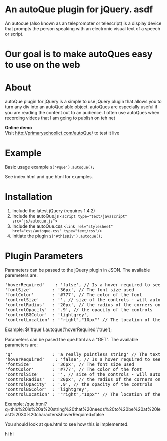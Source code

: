 # An autoQue plugin for jQuery.  asdf

An autocue (also known as an teleprompter or telescript) is a display device that prompts the person speaking with an electronic visual text of a speech or script. 

# Our goal is to make autoQues easy to use on the web

# About
autoQue plugin for jQuery is a simple to use jQuery plugin that allows you to turn any div into an autoQue'able object.  autoQues are especially useful if you are reading the content out to an audience.  I often use autoQues when recording videos that I am going to publish on teh net

**Online demo**<br>
Visit <http://primaryschoolict.com/autoQue/> to test it live

# Example

Basic usage example
<code>$('#que').autoque();</code>

See index.html and que.html for examples.

# Installation

1. Include the latest jQuery (requires 1.4.2)
2. Include the autoQue.js <code>&lt;script type="text/javascript" src="js/autoque.js"></script></code>
3. Include the autoQue.css <code>&lt;link rel="stylesheet" href="css/autoque.css" type="text/css"/></code>
4. Initiate the plugin <code>$('#thisDiv').autoque();</code>

# Plugin Parameters

Parameters can be passed to the jQuery plugin in JSON.  The available paremeters are:
<pre>
'hoverRequired'    : 'false', // Is a hover required to see the controls?
'fontSize'        : '36px', // The font size used
'fontColor'       : '#777', // The color of the font
'controlSize'     : '', // size of the controls - will auto resize
'controlRadius'   : '20px', // the radius of the corners on the controls
'controlOpacity'  : '.9', // the opacity of the controls
'controlBGColor'  : 'lightgrey',
'controlLocation' : '"right","10px"' // The location of the controls
</pre>

Example:  $('#que').autoque('hoverRequired':'true');

Parameters can be pased the que.html as a "GET".  The available parameters are:
<pre>
'q'               : 'a really pointless string' // The text string you want the autoQue to read out
'hoverRequired'    : 'false', // Is a hover required to see the controls?
'fontSize'        : '36px', // The font size used
'fontColor'       : '#777', // The color of the font
'controlSize'     : '', // size of the controls - will auto resize
'controlRadius'   : '20px', // the radius of the corners on the controls
'controlOpacity'  : '.9', // the opacity of the controls
'controlBGColor'  : 'lightgrey',
'controlLocation' : '"right","10px"' // The location of the controls
</pre>

Example: /que.html?q=this%20is%20a%20string%20that%20needs%20to%20be%20at%20least%2030%20characters&hoverRequired=false

You should look at que.html to see how this is implemented.


hi
hi
